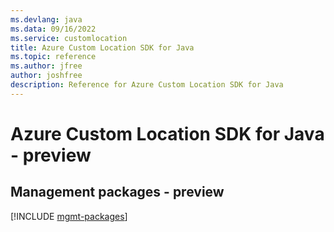 ```yaml
---
ms.devlang: java
ms.data: 09/16/2022
ms.service: customlocation
title: Azure Custom Location SDK for Java
ms.topic: reference
ms.author: jfree
author: joshfree
description: Reference for Azure Custom Location SDK for Java
---
```

# Azure Custom Location SDK for Java - preview

## Management packages - preview
[!INCLUDE [mgmt-packages](custom-location-mgmt-index.md)]